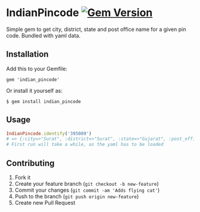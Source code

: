 # IndianPincode [![Gem Version](https://badge.fury.io/rb/indian_pincode.svg)](https://badge.fury.io/rb/indian_pincode)

Simple gem to get city, district, state and post office name for a given pin code. 
Bundled with yaml data.

## Installation

Add this to your Gemfile:

    gem 'indian_pincode'


Or install it yourself as:

    $ gem install indian_pincode

## Usage

```ruby
IndianPincode.identify('395009')
# => {:city=>"Surat", :district=>"Surat", :state=>"Gujarat", :post_office_name=>"Surat Navyug College"}
# First run will take a while, as the yaml has to be loaded
```

## Contributing

1. Fork it
2. Create your feature branch (`git checkout -b new-feature`)
3. Commit your changes (`git commit -am 'Adds flying cat'`)
4. Push to the branch (`git push origin new-feature`)
5. Create new Pull Request
